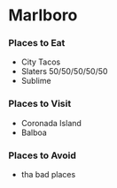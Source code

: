 # Marlboro
### Places to Eat
- City Tacos
- Slaters 50/50/50/50/50
- Sublime
### Places to Visit
- Coronada Island
- Balboa
### Places to Avoid
- tha bad places

